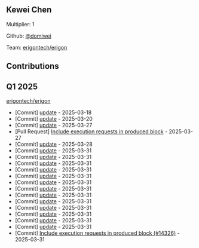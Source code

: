
## Kewei Chen
Multiplier: 1

Github: [@domiwei](https://github.com/domiwei)

Team: [erigontech/erigon](https://github.com/erigontech/erigon/pulls?q=author%3Adomiwei)

## Contributions

## Q1 2025

[erigontech/erigon](https://github.com/erigontech/erigon)
* [Commit] [update](https://github.com/erigontech/erigon/commit/ad4eb4db5500a2b743fe2e0681964c383e73921c) - 2025-03-18
* [Commit] [update](https://github.com/erigontech/erigon/commit/bfb2ae68c1104c21f1bd55a79ce2b7de9b9310e0) - 2025-03-20
* [Commit] [update](https://github.com/erigontech/erigon/commit/c684c79768082c0b12ab075c9a630bab19fcd609) - 2025-03-27
* [Pull Request] [Include execution requests in produced block](https://github.com/erigontech/erigon/pull/14326) - 2025-03-27
* [Commit] [update](https://github.com/erigontech/erigon/commit/af7b9f958e81442c91c268e3495632292afdd959) - 2025-03-28
* [Commit] [update](https://github.com/erigontech/erigon/commit/57de0a89eb4cb0a4391c7617a6fb6c3f5183fb3b) - 2025-03-31
* [Commit] [update](https://github.com/erigontech/erigon/commit/6978fd416e3e4612b636253c39b275ccc0a623bd) - 2025-03-31
* [Commit] [update](https://github.com/erigontech/erigon/commit/e91a686425d92d7fdf5bd0e89f752814956c1974) - 2025-03-31
* [Commit] [update](https://github.com/erigontech/erigon/commit/d33d534862c0bffd166095d5bb6f7385fc51ac81) - 2025-03-31
* [Commit] [update](https://github.com/erigontech/erigon/commit/3383cdf75d833360e502228538341fcda5c0068e) - 2025-03-31
* [Commit] [update](https://github.com/erigontech/erigon/commit/25c6bfcf1aba12034eb47841ca1b0aa158680426) - 2025-03-31
* [Commit] [update](https://github.com/erigontech/erigon/commit/d03d6593483d77b2f71164ef0d6104b8fd7247be) - 2025-03-31
* [Commit] [update](https://github.com/erigontech/erigon/commit/2e547d37354c3aa41c00e6f78bef1ed984f0ad29) - 2025-03-31
* [Commit] [update](https://github.com/erigontech/erigon/commit/cbfd3c7fa537d23f26b2fb2d75723d76a533e942) - 2025-03-31
* [Commit] [update](https://github.com/erigontech/erigon/commit/8b3ff9b580f1722a92d9c73164ba41aa26c9d7b8) - 2025-03-31
* [Commit] [update](https://github.com/erigontech/erigon/commit/8c3c397637c111aed8d6e050b619cacf505e0da7) - 2025-03-31
* [Commit] [update](https://github.com/erigontech/erigon/commit/f8a96d02464112f93706cc627b374da9be529106) - 2025-03-31
* [Commit] [update](https://github.com/erigontech/erigon/commit/980cb3bd88c8ddf96d6bd94304ae64057b99d8ab) - 2025-03-31
* [Commit] [Include execution requests in produced block (#14326)](https://github.com/erigontech/erigon/commit/a59322644406c0a18827cd7f469f0ac87a4fa736) - 2025-03-31
